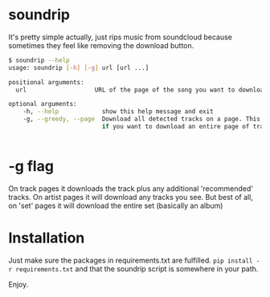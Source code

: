 soundrip
=========

It's pretty simple actually, just rips music from soundcloud because
sometimes they feel like removing the download button.

```bash
$ soundrip --help
usage: soundrip [-h] [-g] url [url ...]

positional arguments:
  url                   URL of the page of the song you want to download

optional arguments:
    -h, --help            show this help message and exit
    -g, --greedy, --page  Download all detected tracks on a page. This is useful
                          if you want to download an entire page of tracks.
                              
```

# -g flag

On track pages it downloads the track plus any additional 'recommended' tracks.
On artist pages it will download any tracks you see. But best of all,
on 'set' pages it will download the entire set (basically an album)

# Installation

Just make sure the packages in requirements.txt are fulfilled.
`pip install -r requirements.txt` and that the soundrip script is
somewhere in your path.

Enjoy.
